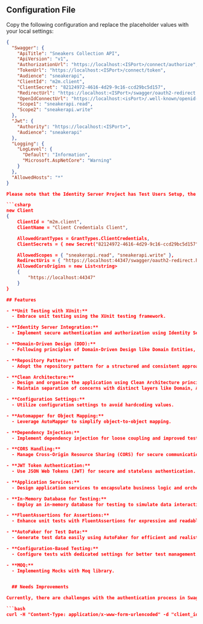 ## Configuration File

Copy the following configuration and replace the placeholder values with your local settings:

```json
{
  "Swagger": {
    "ApiTitle": "Sneakers Collection API",
    "ApiVersion": "v1",
    "AuthorizationUrl": "https://localhost:<ISPort>/connect/authorize",
    "TokenUrl": "https://localhost:<ISPort>/connect/token",
    "Audience": "sneakerapi",
    "ClientId": "m2m.client",
    "ClientSecret": "82124972-4616-4d29-9c16-ccd29bc5d157",
    "RedirectUrl": "https://localhost:<ISPort>/swagger/oauth2-redirect.html",
    "OpenIdConnectUrl": "https://localhost:<isPort>/.well-known/openid-configuration",
    "Scope1": "sneakerapi.read",
    "Scope2": "sneakerapi.write"
  },
  "Jwt": {
    "Authority": "https://localhost:<ISPort>",
    "Audience": "sneakerapi"
  },
  "Logging": {
    "LogLevel": {
      "Default": "Information",
      "Microsoft.AspNetCore": "Warning"
    }
  },
  "AllowedHosts": "*"
}

Please note that the Identity Server Project has Test Users Setup, the m2m user has a RedirectUrl set, this one is hardcoded for now so we need to modify it before testing authentication:

```csharp
new Client
{
    ClientId = "m2m.client",
    ClientName = "Client Credentials Client",

    AllowedGrantTypes = GrantTypes.ClientCredentials,
    ClientSecrets = { new Secret("82124972-4616-4d29-9c16-ccd29bc5d157".Sha256()) },

    AllowedScopes = { "sneakerapi.read", "sneakerapi.write" },
    RedirectUris = { "https://localhost:44347/swagger/oauth2-redirect.html" },
    AllowedCorsOrigins = new List<string>
    {
        "https://localhost:44347"
    }
}

## Features

- **Unit Testing with XUnit:**
  - Embrace unit testing using the XUnit testing framework.

- **Identity Server Integration:**
  - Implement secure authentication and authorization using Identity Server and Configuring Swagger to Authenticate with it.

- **Domain-Driven Design (DDD):**
  - Following principles of Domain-Driven Design like Domain Entities, ValueObjects, Aggregate Roots.

- **Repository Pattern:**
  - Adopt the repository pattern for a structured and consistent approach to data access.

- **Clean Architecture:**
  - Design and organize the application using Clean Architecture principles.
  - Maintain separation of concerns with distinct layers like Domain, Application, and Infrastructure.

- **Configuration Settings:**
  - Utilize configuration settings to avoid hardcoding values.

- **Automapper for Object Mapping:**
  - Leverage AutoMapper to simplify object-to-object mapping.

- **Dependency Injection:**
  - Implement dependency injection for loose coupling and improved testability.

- **CORS Handling:**
  - Manage Cross-Origin Resource Sharing (CORS) for secure communication with client applications.

- **JWT Token Authentication:**
  - Use JSON Web Tokens (JWT) for secure and stateless authentication.

- **Application Services:**
  - Design application services to encapsulate business logic and orchestrate interactions between layers.

- **In-Memory Database for Testing:**
  - Employ an in-memory database for testing to simulate data interactions without affecting the actual database.

- **FluentAssertions for Assertions:**
  - Enhance unit tests with FluentAssertions for expressive and readable assertions.

- **AutoFaker for Test Data:**
  - Generate test data easily using AutoFaker for efficient and realistic test scenarios.

- **Configuration-Based Testing:**
  - Configure tests with dedicated settings for better test management.

- **MOQ:**
  - Implementing Mocks with Moq library.


  ## Needs Improvements

Currently, there are challenges with the authentication process in Swagger. However, a temporary workaround is available by manually obtaining an access token using the Identity Server project. To achieve this on Windows, run the following command:

```bash
curl -H "Content-Type: application/x-www-form-urlencoded" -d "client_id=m2m.client&scope=sneakerapi.read&client_secret=82124972-4616-4d29-9c16-ccd29bc5d157&grant_type=client_credentials" "https://localhost:<Port>/connect/token"


